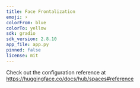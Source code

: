 ```yaml
---
title: Face Frontalization
emoji: ⚡
colorFrom: blue
colorTo: yellow
sdk: gradio
sdk_version: 2.8.10
app_file: app.py
pinned: false
license: mit
---
```


Check out the configuration reference at https://huggingface.co/docs/hub/spaces#reference
